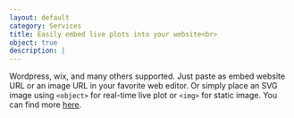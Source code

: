 ```yaml
---
layout: default
category: Services
title: Easily embed live plots into your website<br>
object: true
description: |
---
```

  Wordpress, wix, and many others supported. Just paste as embed website URL or an image URL in your favorite web editor. Or simply place an SVG image using `<object>` for real-time live plot or `<img>` for static image. You can find more [here](https://plotti.co).
